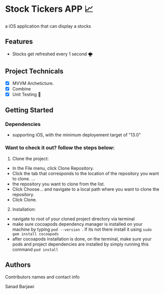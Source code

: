 # Stock Tickers APP 📈

a iOS application that can display a stocks

## Features
 
* Stocks get refreshed every 1 second 🌪

## Project Technicals

- [x] MVVM Archeticture.
- [x] Combine
- [x] Unit Testing 🧪

## Getting Started

### Dependencies

* supporting iOS, with the minimum deployement target of "13.0"

### Want to check it out? follow the steps below:
1. Clone the project:
* In the File menu, click Clone Repository.
* Click the tab that corresponds to the location of the repository you want to clone. ...
* the repository you want to clone from the list.
* Click Choose... and navigate to a local path where you want to clone the repository.
* Click Clone.

2. Installation:
* navigate to root of your cloned project directory via terminal
* make sure cocoapods dependency manager is installed on your machine by typing ```pod --version ```. If its not there install it using ```sudo gem install cocoapods```
* after cocoapods installation is done, on the terminal, make sure your pods and project dependencies are installed by simply running this command ```pod install```



## Authors

Contributors names and contact info

Sanad Barjawi

